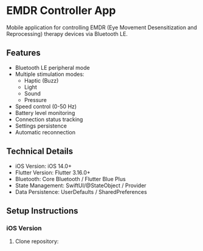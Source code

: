# EMDR Controller App

Mobile application for controlling EMDR (Eye Movement Desensitization and Reprocessing) therapy devices via Bluetooth LE.

## Features
- Bluetooth LE peripheral mode
- Multiple stimulation modes:
  - Haptic (Buzz)
  - Light
  - Sound
  - Pressure
- Speed control (0-50 Hz)
- Battery level monitoring
- Connection status tracking
- Settings persistence
- Automatic reconnection

## Technical Details
- iOS Version: iOS 14.0+
- Flutter Version: Flutter 3.16.0+
- Bluetooth: Core Bluetooth / Flutter Blue Plus
- State Management: SwiftUI/@StateObject / Provider
- Data Persistence: UserDefaults / SharedPreferences

## Setup Instructions

### iOS Version
1. Clone repository: 
